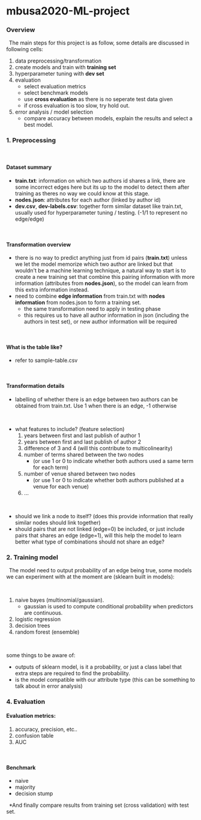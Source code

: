 # mbusa2020-ML-project

### Overview
<b>&nbsp;</b>
The main steps for this project is as follow, some details are discussed in following cells:
1. data preprocessing/transformation
2. create models and train with **training set**
3. hyperparameter tuning with **dev set**
4. evaluation
    - select evaluation metrics
    - select benchmark models
    - use **cross evaluation** as there is no seperate test data given
    - if cross evaluation is too slow, try hold out.
5. error analysis / model selection
    - compare accuracy between models, explain the results and select a best model.

### 1. Preprocessing
<b>&nbsp;</b>
#### Dataset summary
* **train.txt**: information on which two authors id shares a link, there are some incorrect edges here but its up to the model to detect them after training as theres no way we could know at this stage.
* **nodes.json**: attributes for each author (linked by author id)
* **dev.csv**, **dev-labels.csv**: together form similar dataset like train.txt, usually used for hyperparameter tuning / testing. (-1/1 to represent no edge/edge)

<b>&nbsp;</b>
#### Transformation overview
* there is no way to predict anything just from id pairs (**train.txt**) unless we let the model memorize which two author are linked but that wouldn't be a machine learning technique, a natural way to start is to create a new training set that combine this pairing information with more information (attributes from **nodes.json**), so the model can learn from this extra information instead.
* need to combine **edge information** from train.txt with **nodes information** from nodes.json to form a training set. 
    * the same transformation need to apply in testing phase
    * this requires us to have all author information in json (including the authors in test set), or new author information will be required

<b>&nbsp;</b>
#### What is the table like?    
- refer to sample-table.csv

<b>&nbsp;</b>
#### Transformation details
* labelling of whether there is an edge between two authors can be obtained from train.txt. Use 1 when there is an edge, -1 otherwise

<b>&nbsp;</b>
* what features to include? (feature selection)
    1. years between first and last publish of author 1
    2. years between first and last publish of author 2
    3. difference of 3 and 4 (will this contribute to multicolinearity)
    4. number of terms shared between the two nodes 
        * (or use 1 or 0 to indicate whether both authors used a same term for each term)
    5. number of venue shared between two nodes
        * (or use 1 or 0 to indicate whether both authors published at a venue for each venue)
    6. ...
    
<b>&nbsp;</b>
* should we link a node to itself? (does this provide information that really similar nodes should link together)
* should pairs that are not linked (edge=0) be included, or just include pairs that shares an edge (edge=1), will this help the model to learn better what type of combinations should not share an edge?

### 2. Training model
<b>&nbsp;</b>
The model need to output probability of an edge being true, some models we can experiment with at the moment are (sklearn built in models):

<b>&nbsp;</b>
1. naive bayes (multinomial/gaussian). 
    - gaussian is used to compute conditional probability when predictors are continuous.
2. logistic regression
3. decision trees
4. random forest (ensemble)

<b>&nbsp;</b>

some things to be aware of:
- outputs of sklearn model, is it a probability, or just a class label that extra steps are required to find the probability.
- is the model compatible with our attribute type (this can be something to talk about in error analysis)

### 4. Evaluation

#### Evaluation metrics:
1. accuracy, precision, etc..
2. confusion table
3. AUC

<b>&nbsp;</b>
#### Benchmark
- naive
- majority
- decision stump

<b>&nbsp;</b>
*And finally compare results from training set (cross validation) with test set.